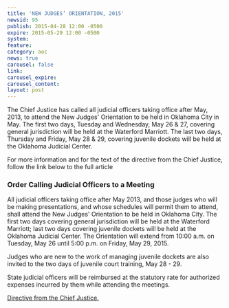 ```yaml
---
title: 'NEW JUDGES’ ORIENTATION, 2015'
newsid: 95
publish: 2015-04-28 12:00 -0500
expire: 2015-05-29 12:00 -0500
system: 
feature: 
category: aoc
news: true
carousel: false
link: 
carousel_expire: 
carousel_content: 
layout: post
---
```

<p>The Chief Justice has called all judicial officers taking office after May, 2013, to attend the New Judges' Orientation to be held in Oklahoma City in May. The first two days, Tuesday and Wednesday, May 26 &amp; 27, covering general jurisdiction will be held at the Waterford Marriott. The last two days, Thursday and Friday, May 28 &amp; 29, covering juvenile dockets will be held at the Oklahoma Judicial Center. </p><p>For more information and for the text of the directive from the Chief Justice, follow the link below to the full article</p>
 <!--more-->
<h3>Order Calling Judicial Officers to a Meeting</h3>
<p>All judicial officers taking office after May 2013, and those judges who will be making presentations, and whose schedules will permit them to attend, shall attend the New Judges' Orientation to be held in Oklahoma City. The first two days covering general jurisdiction will be held at the Waterford Marriott; last two days covering juvenile dockets will be held at the Oklahoma Judicial Center. The Orientation will extend from 10:00 a.m. on Tuesday, May 26 until 5:00 p.m. on Friday, May 29, 2015.</p>
<p>Judges who are new to the work of managing juvenile dockets are also invited to the two days of juvenile court training, May 28 - 29.</p>
<p>State judicial officers will be reimbursed at the statutory rate for authorized expenses incurred by them while attending the meetings.</p>
<p><a href="http://www.oscn.net/images/news/directive-newjudgesorientation.pdf" target="_blank">Directive from the Chief Justice.</a></p>